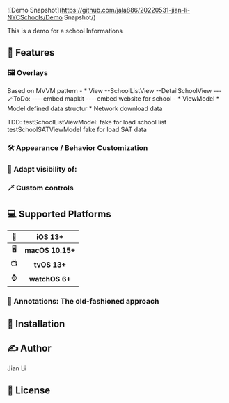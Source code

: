 ![Demo Snapshot](https://github.com/jala886/20220531-jian-li-NYCSchools/Demo Snapshot/)

This is  a demo for a school Informations 


## 🚀 Features

### 🖼 Overlays
Based on MVVM pattern
    - * View
        --SchoolListView
        --DetailSchoolView
            ---🪄ToDo:
                ----embed mapkit
                ----embed website for school
    - * ViewModel
    * Model
        defined data structur
    * Network
        download data

TDD:
    testSchoolListViewModel:
        fake for load school list
    testSchoolSATViewModel
        fake for load SAT data

### 🛠 Appearance / Behavior Customization

### 👀 Adapt visibility of:


### 🪄 Custom controls


## 💻 Supported Platforms

| 📱 | iOS 13+ |
| :-: | :-: |
| 🖥 | **macOS 10.15+** | 
| 📺 | **tvOS 13+** |
| ⌚️ | **watchOS 6+** |



### 📌 Annotations: The old-fashioned approach



## 🔩 Installation


## ✍️ Author

Jian Li

## 📄 License


